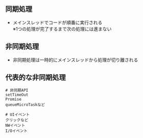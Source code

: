 ## 同期処理
- メインスレッドでコードが順番に実行される  
※1つの処理が完了するまで次の処理には進まない

## 非同期処理
- 非同期処理は一時的にメインスレッドから処理が切り離される

## 代表的な非同期処理

    # 非同期API
    setTimeOut
    Promise
    queueMicroTaskなど
    
    # UIイベント
    クリックなど
    NWイベント
    I/Oイベント

